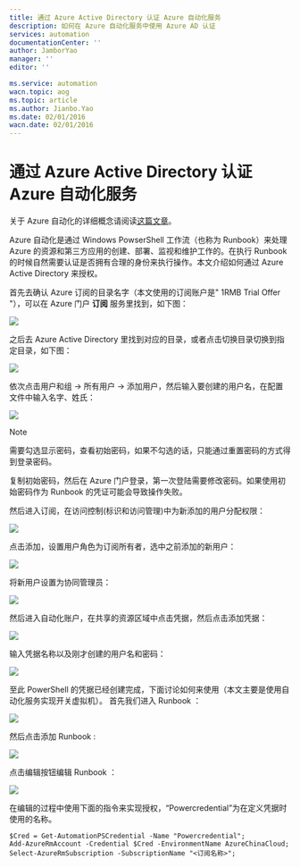 ```yaml
---
title: 通过 Azure Active Directory 认证 Azure 自动化服务
description: 如何在 Azure 自动化服务中使用 Azure AD 认证
services: automation
documentationCenter: ''
author: JamborYao
manager: ''
editor: ''

ms.service: automation
wacn.topic: aog
ms.topic: article
ms.author: Jianbo.Yao
ms.date: 02/01/2016
wacn.date: 02/01/2016
---
```


# 通过 Azure Active Directory 认证 Azure 自动化服务

关于 Azure 自动化的详细概念请阅读[这篇文章](https://www.azure.cn/home/features/automation/)。

Azure 自动化是通过 Windows PowserShell 工作流（也称为 Runbook）来处理 Azure 的资源和第三方应用的创建、部署、监视和维护工作的。在执行 Runbook 的时候自然需要认证是否拥有合理的身份来执行操作。本文介绍如何通过 Azure Active Directory 来授权。

首先去确认 Azure 订阅的目录名字（本文使用的订阅账户是" 1RMB Trial Offer "），可以在 Azure 门户 **订阅** 服务里找到，如下图：

![](./media/aog-automation-connect-mooncake/check_subscription.PNG)

之后去 Azure Active Directory 里找到对应的目录，或者点击切换目录切换到指定目录，如下图：

![](./media/aog-automation-connect-mooncake/change-directory.PNG)

依次点击用户和组 -> 所有用户 -> 添加用户，然后输入要创建的用户名，在配置文件中输入名字、姓氏：

![](./media/aog-automation-connect-mooncake/adduser.PNG)

> [!Note]
> 需要勾选显示密码，查看初始密码，如果不勾选的话，只能通过重置密码的方式得到登录密码。

复制初始密码，然后在 Azure 门户登录，第一次登陆需要修改密码。如果使用初始密码作为 Runbook 的凭证可能会导致操作失败。

然后进入订阅，在访问控制(标识和访问管理)中为新添加的用户分配权限：

![](./media/aog-automation-connect-mooncake/addpermission.PNG)

点击添加，设置用户角色为订阅所有者，选中之前添加的新用户：

![](./media/aog-automation-connect-mooncake/addpermission1.PNG)

将新用户设置为协同管理员：

![](./media/aog-automation-connect-mooncake/addpermission2.PNG)

然后进入自动化账户，在共享的资源区域中点击凭据，然后点击添加凭据：

![](./media/aog-automation-connect-mooncake/addcredential.PNG)

输入凭据名称以及刚才创建的用户名和密码：

![](./media/aog-automation-connect-mooncake/newcredential.PNG)

至此 PowerShell 的凭据已经创建完成，下面讨论如何来使用（本文主要是使用自动化服务实现开关虚拟机）。
首先我们进入 Runbook ：

![](./media/aog-automation-connect-mooncake/entry-runbook.PNG)

然后点击添加 Runbook :

![](./media/aog-automation-connect-mooncake/addrunbook.PNG)

点击编辑按钮编辑 Runbook ：

![](./media/aog-automation-connect-mooncake/edit-runbook.PNG)

在编辑的过程中使用下面的指令来实现授权，“Powercredential”为在定义凭据时使用的名称。

```
$Cred = Get-AutomationPSCredential -Name "Powercredential"; 
Add-AzureRmAccount -Credential $Cred -EnvironmentName AzureChinaCloud;
Select-AzureRmSubscription -SubscriptionName "<订阅名称>";
```